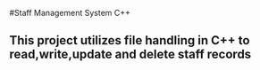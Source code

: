 #Staff Management System C++

## This project utilizes file handling in C++ to read,write,update and delete staff records

